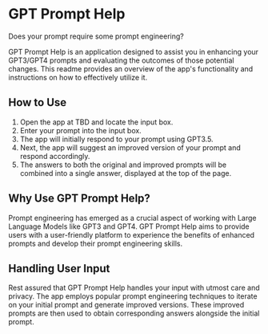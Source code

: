 # GPT Prompt Help

Does your prompt require some prompt engineering?

GPT Prompt Help is an application designed to assist you in enhancing your GPT3/GPT4 prompts and evaluating the outcomes of those potential changes. This readme provides an overview of the app's functionality and instructions on how to effectively utilize it.

## How to Use

1. Open the app at TBD and locate the input box.
2. Enter your prompt into the input box.
3. The app will initially respond to your prompt using GPT3.5.
4. Next, the app will suggest an improved version of your prompt and respond accordingly.
5. The answers to both the original and improved prompts will be combined into a single answer, displayed at the top of the page.

## Why Use GPT Prompt Help?

Prompt engineering has emerged as a crucial aspect of working with Large Language Models like GPT3 and GPT4. GPT Prompt Help aims to provide users with a user-friendly platform to experience the benefits of enhanced prompts and develop their prompt engineering skills.

## Handling User Input

Rest assured that GPT Prompt Help handles your input with utmost care and privacy. The app employs popular prompt engineering techniques to iterate on your initial prompt and generate improved versions. These improved prompts are then used to obtain corresponding answers alongside the initial prompt.
